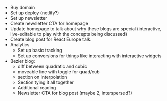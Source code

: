 * Buy domain
* Set up deploy (netlify?)
* Set up newsletter
* Create newsletter CTA for homepage
* Update homepage to talk about why these blogs are special (interactive, live-editable to play with the concepts being discussed)
* Create blog post for React Europe talk.
* Analytics
  * Set up basic tracking
  * Set up conversions for things like interacting with interactive widgets
* Bezier blog:
  * diff between quadratic and cubic
  * moveable line with toggle for quad/cub
  * section on interpolation
  * Section tying it all together
  * Additional reading
  * Newsletter CTA for blog post (maybe 2, interspersed?)
